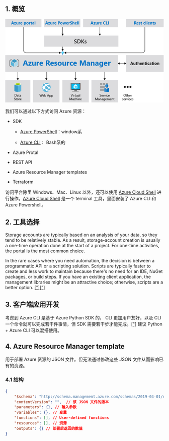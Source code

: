 

## 1. 概览

![Diagram of the Resource Manager request model](https://raw.githubusercontent.com/caliburn1994/caliburn1994.github.io/dev/images/resource-manager-016a1bac.png)

我们可以通过以下方式访问 Azure 资源：

- SDK

  - [Azure PowerShell](https://docs.microsoft.com/en-us/powershell/azure/install-az-ps)：window系

  - [Azure CLI](https://docs.microsoft.com/en-us/cli/azure/install-azure-cli)： Bash系的
- Azure Protal
- REST API
- Azure Resource Manager templates
- Terraform

访问平台除里 Windows、Mac、Linux 以外，还可以使用  [Azure Cloud Shell](https://docs.microsoft.com/en-us/azure/cloud-shell/overview) 进行操作。[Azure Cloud Shell](https://docs.microsoft.com/en-us/azure/cloud-shell/overview) 是一个 terminal 工具，里面安装了 Azure CLI 和 Azure Powershell。

## 2. 工具选择

Storage accounts are typically based on an analysis of your data, so they tend to be relatively stable. As a result, storage-account creation is usually a one-time operation done at the start of a project. For one-time activities, the portal is the most common choice.

In the rare cases where you need automation, the decision is between a programmatic API or a scripting solution. Scripts are typically faster to create and less work to maintain because there's no need for an IDE, NuGet packages, or build steps. If you have an existing client application, the management libraries might be an attractive choice; otherwise, scripts are a better option. [["]](https://learn.microsoft.com/en-us/training/modules/create-azure-storage-account/4-choose-an-account-creation-tool)[["]](https://stackoverflow.com/questions/49994422/azure-cli-vs-python-sdk/78405175#78405175)



## 3. 客户端应用开发

考虑到 Azure CLI 是基于 Azure Python SDK 的， CLI 更加用户友好，以及 CLI 一个命令就可以完成若干件事情，但 SDK 需要若干步才能完成。[["]](https://learn.microsoft.com/en-us/training/modules/create-azure-storage-account/4-choose-an-account-creation-tool) 建议 Python + Azure CLI 可以混搭使用。



## 4. Azure Resource Manager template

用于部署 Azure 资源的 JSON 文件。但无法通过修改这些 JSON 文件从而影响已有的资源。

### 4.1 结构

```json
{
    "$schema": "http://schema.management.azure.com/schemas/2019-04-01/deploymentTemplate.json#", // 模版语言
    "contentVersion": "",  // 该 JSON 文件的版本
    "parameters": {}, // 输入参数
    "variables": {}, // 变量
    "functions": [], // User-defined functions
    "resources": [], // 资源
    "outputs": {} // 部署后返回的数值
}
```



